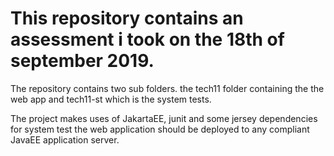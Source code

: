 # This repository contains an assessment i took on the 18th of september 2019. 
The repository contains two sub folders. 
the tech11 folder containing the the web app and tech11-st which is the system tests.

The project makes uses of JakartaEE, junit and some jersey dependencies for system test
the web application should be deployed to any compliant JavaEE application server.
